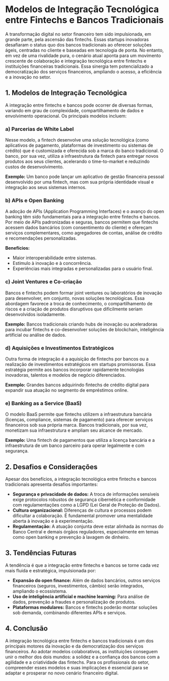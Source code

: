 # Modelos de Integração Tecnológica entre Fintechs e Bancos Tradicionais

A transformação digital no setor financeiro tem sido impulsionada, em grande parte, pela ascensão das fintechs. Essas startups inovadoras desafiaram o status quo dos bancos tradicionais ao oferecer soluções ágeis, centradas no cliente e baseadas em tecnologia de ponta. No entanto, em vez de uma rivalidade pura, o cenário atual aponta para um movimento crescente de colaboração e integração tecnológica entre fintechs e instituições financeiras tradicionais. Essa sinergia tem potencializado a democratização dos serviços financeiros, ampliando o acesso, a eficiência e a inovação no setor.

## 1. Modelos de Integração Tecnológica

A integração entre fintechs e bancos pode ocorrer de diversas formas, variando em grau de complexidade, compartilhamento de dados e envolvimento operacional. Os principais modelos incluem:

### a) Parcerias de White Label

Nesse modelo, a fintech desenvolve uma solução tecnológica (como aplicativos de pagamento, plataformas de investimento ou sistemas de crédito) que é customizada e oferecida sob a marca do banco tradicional. O banco, por sua vez, utiliza a infraestrutura da fintech para entregar novos produtos aos seus clientes, acelerando o time-to-market e reduzindo custos de desenvolvimento.

**Exemplo:** Um banco pode lançar um aplicativo de gestão financeira pessoal desenvolvido por uma fintech, mas com sua própria identidade visual e integração aos seus sistemas internos.

### b) APIs e Open Banking

A adoção de APIs (Application Programming Interfaces) e o avanço do open banking têm sido fundamentais para a integração entre fintechs e bancos. Por meio de APIs padronizadas e seguras, bancos permitem que fintechs acessem dados bancários (com consentimento do cliente) e ofereçam serviços complementares, como agregadores de contas, análise de crédito e recomendações personalizadas.

**Benefícios:**
- Maior interoperabilidade entre sistemas.
- Estímulo à inovação e à concorrência.
- Experiências mais integradas e personalizadas para o usuário final.

### c) Joint Ventures e Co-criação

Bancos e fintechs podem formar joint ventures ou laboratórios de inovação para desenvolver, em conjunto, novas soluções tecnológicas. Essa abordagem favorece a troca de conhecimento, o compartilhamento de riscos e a criação de produtos disruptivos que dificilmente seriam desenvolvidos isoladamente.

**Exemplo:** Bancos tradicionais criando hubs de inovação ou aceleradoras para incubar fintechs e co-desenvolver soluções de blockchain, inteligência artificial ou análise de dados.

### d) Aquisições e Investimentos Estratégicos

Outra forma de integração é a aquisição de fintechs por bancos ou a realização de investimentos estratégicos em startups promissoras. Essa estratégia permite aos bancos incorporar rapidamente tecnologias inovadoras, talentos e modelos de negócio diferenciados.

**Exemplo:** Grandes bancos adquirindo fintechs de crédito digital para expandir sua atuação no segmento de empréstimos online.

### e) Banking as a Service (BaaS)

O modelo BaaS permite que fintechs utilizem a infraestrutura bancária (licenças, compliance, sistemas de pagamento) para oferecer serviços financeiros sob sua própria marca. Bancos tradicionais, por sua vez, monetizam sua infraestrutura e ampliam seu alcance de mercado.

**Exemplo:** Uma fintech de pagamentos que utiliza a licença bancária e a infraestrutura de um banco parceiro para operar legalmente e com segurança.

## 2. Desafios e Considerações

Apesar dos benefícios, a integração tecnológica entre fintechs e bancos tradicionais apresenta desafios importantes:

- **Segurança e privacidade de dados:** A troca de informações sensíveis exige protocolos robustos de segurança cibernética e conformidade com regulamentações como a LGPD (Lei Geral de Proteção de Dados).
- **Cultura organizacional:** Diferenças de cultura e processos podem dificultar a colaboração. É fundamental promover uma mentalidade aberta à inovação e à experimentação.
- **Regulamentação:** A atuação conjunta deve estar alinhada às normas do Banco Central e demais órgãos reguladores, especialmente em temas como open banking e prevenção à lavagem de dinheiro.

## 3. Tendências Futuras

A tendência é que a integração entre fintechs e bancos se torne cada vez mais fluida e estratégica, impulsionada por:

- **Expansão do open finance:** Além de dados bancários, outros serviços financeiros (seguros, investimentos, câmbio) serão integrados, ampliando o ecossistema.
- **Uso de inteligência artificial e machine learning:** Para análise de dados, prevenção a fraudes e personalização de produtos.
- **Plataformas modulares:** Bancos e fintechs poderão montar soluções sob demanda, combinando diferentes APIs e serviços.

## 4. Conclusão

A integração tecnológica entre fintechs e bancos tradicionais é um dos principais motores da inovação e da democratização dos serviços financeiros. Ao adotar modelos colaborativos, as instituições conseguem unir o melhor dos dois mundos: a solidez e a confiança dos bancos com a agilidade e a criatividade das fintechs. Para os profissionais do setor, compreender esses modelos e suas implicações é essencial para se adaptar e prosperar no novo cenário financeiro digital.